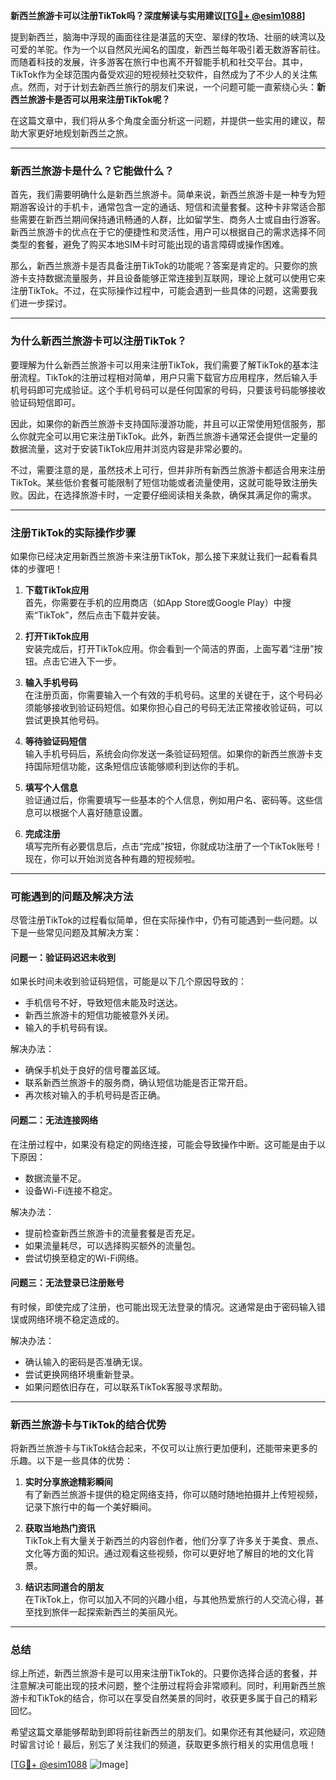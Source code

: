 **新西兰旅游卡可以注册TikTok吗？深度解读与实用建议[[TG💪+ @esim1088](https://t.me/s/esim1088)]**

提到新西兰，脑海中浮现的画面往往是湛蓝的天空、翠绿的牧场、壮丽的峡湾以及可爱的羊驼。作为一个以自然风光闻名的国度，新西兰每年吸引着无数游客前往。而随着科技的发展，许多游客在旅行中也离不开智能手机和社交平台。其中，TikTok作为全球范围内备受欢迎的短视频社交软件，自然成为了不少人的关注焦点。然而，对于计划去新西兰旅行的朋友们来说，一个问题可能一直萦绕心头：**新西兰旅游卡是否可以用来注册TikTok呢？**

在这篇文章中，我们将从多个角度全面分析这一问题，并提供一些实用的建议，帮助大家更好地规划新西兰之旅。

---

### **新西兰旅游卡是什么？它能做什么？**

首先，我们需要明确什么是新西兰旅游卡。简单来说，新西兰旅游卡是一种专为短期游客设计的手机卡，通常包含一定的通话、短信和流量套餐。这种卡非常适合那些需要在新西兰期间保持通讯畅通的人群，比如留学生、商务人士或自由行游客。新西兰旅游卡的优点在于它的便捷性和灵活性，用户可以根据自己的需求选择不同类型的套餐，避免了购买本地SIM卡时可能出现的语言障碍或操作困难。

那么，新西兰旅游卡是否具备注册TikTok的功能呢？答案是肯定的。只要你的旅游卡支持数据流量服务，并且设备能够正常连接到互联网，理论上就可以使用它来注册TikTok。不过，在实际操作过程中，可能会遇到一些具体的问题，这需要我们进一步探讨。

---

### **为什么新西兰旅游卡可以注册TikTok？**

要理解为什么新西兰旅游卡可以用来注册TikTok，我们需要了解TikTok的基本注册流程。TikTok的注册过程相对简单，用户只需下载官方应用程序，然后输入手机号码即可完成验证。这个手机号码可以是任何国家的号码，只要该号码能够接收验证码短信即可。

因此，如果你的新西兰旅游卡支持国际漫游功能，并且可以正常使用短信服务，那么你就完全可以用它来注册TikTok。此外，新西兰旅游卡通常还会提供一定量的数据流量，这对于安装TikTok应用并浏览内容是非常必要的。

不过，需要注意的是，虽然技术上可行，但并非所有新西兰旅游卡都适合用来注册TikTok。某些低价套餐可能限制了短信功能或者流量使用，这就可能导致注册失败。因此，在选择旅游卡时，一定要仔细阅读相关条款，确保其满足你的需求。

---

### **注册TikTok的实际操作步骤**

如果你已经决定用新西兰旅游卡来注册TikTok，那么接下来就让我们一起看看具体的步骤吧！

1. **下载TikTok应用**  
   首先，你需要在手机的应用商店（如App Store或Google Play）中搜索“TikTok”，然后点击下载并安装。

2. **打开TikTok应用**  
   安装完成后，打开TikTok应用。你会看到一个简洁的界面，上面写着“注册”按钮。点击它进入下一步。

3. **输入手机号码**  
   在注册页面，你需要输入一个有效的手机号码。这里的关键在于，这个号码必须能够接收到验证码短信。如果你担心自己的号码无法正常接收验证码，可以尝试更换其他号码。

4. **等待验证码短信**  
   输入手机号码后，系统会向你发送一条验证码短信。如果你的新西兰旅游卡支持国际短信功能，这条短信应该能够顺利到达你的手机。

5. **填写个人信息**  
   验证通过后，你需要填写一些基本的个人信息，例如用户名、密码等。这些信息可以根据个人喜好随意设置。

6. **完成注册**  
   填写完所有必要信息后，点击“完成”按钮，你就成功注册了一个TikTok账号！现在，你可以开始浏览各种有趣的短视频啦。

---

### **可能遇到的问题及解决方法**

尽管注册TikTok的过程看似简单，但在实际操作中，仍有可能遇到一些问题。以下是一些常见问题及其解决方案：

#### **问题一：验证码迟迟未收到**
如果长时间未收到验证码短信，可能是以下几个原因导致的：
- 手机信号不好，导致短信未能及时送达。
- 新西兰旅游卡的短信功能被意外关闭。
- 输入的手机号码有误。

解决办法：
- 确保手机处于良好的信号覆盖区域。
- 联系新西兰旅游卡的服务商，确认短信功能是否正常开启。
- 再次核对输入的手机号码是否正确。

#### **问题二：无法连接网络**
在注册过程中，如果没有稳定的网络连接，可能会导致操作中断。这可能是由于以下原因：
- 数据流量不足。
- 设备Wi-Fi连接不稳定。

解决办法：
- 提前检查新西兰旅游卡的流量套餐是否充足。
- 如果流量耗尽，可以选择购买额外的流量包。
- 尝试切换至稳定的Wi-Fi网络。

#### **问题三：无法登录已注册账号**
有时候，即使完成了注册，也可能出现无法登录的情况。这通常是由于密码输入错误或网络环境不稳定造成的。

解决办法：
- 确认输入的密码是否准确无误。
- 尝试更换网络环境重新登录。
- 如果问题依旧存在，可以联系TikTok客服寻求帮助。

---

### **新西兰旅游卡与TikTok的结合优势**

将新西兰旅游卡与TikTok结合起来，不仅可以让旅行更加便利，还能带来更多的乐趣。以下是一些具体的优势：

1. **实时分享旅途精彩瞬间**  
   有了新西兰旅游卡提供的稳定网络支持，你可以随时随地拍摄并上传短视频，记录下旅行中的每一个美好瞬间。

2. **获取当地热门资讯**  
   TikTok上有大量关于新西兰的内容创作者，他们分享了许多关于美食、景点、文化等方面的知识。通过观看这些视频，你可以更好地了解目的地的文化背景。

3. **结识志同道合的朋友**  
   在TikTok上，你可以加入不同的兴趣小组，与其他热爱旅行的人交流心得，甚至找到旅伴一起探索新西兰的美丽风光。

---

### **总结**

综上所述，新西兰旅游卡是可以用来注册TikTok的。只要你选择合适的套餐，并注意解决可能出现的技术问题，整个注册过程将会非常顺利。同时，利用新西兰旅游卡和TikTok的结合，你可以在享受自然美景的同时，收获更多属于自己的精彩回忆。

希望这篇文章能够帮助到即将前往新西兰的朋友们。如果你还有其他疑问，欢迎随时留言讨论！最后，别忘了关注我们的频道，获取更多旅行相关的实用信息哦！

[[TG💪+ @esim1088](https://t.me/s/esim1088) ![Image](https://i.postimg.cc/4NQfJmqS/Snipaste-2025-05-13-00-14-12.png)]